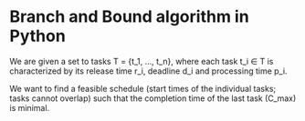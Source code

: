 # Branch and Bound algorithm in Python

We are given a set to tasks T = {t_1, ..., t_n}, where each task t_i ∈ T is characterized by its
release time r_i, deadline d_i and processing time p_i.

We want to find a feasible schedule (start times of the individual tasks; tasks cannot overlap)
such that the completion time of the last task (C_max) is minimal.

